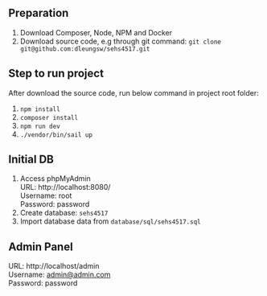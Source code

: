 ## Preparation
1. Download Composer, Node, NPM and Docker
2. Download source code, e.g through git command:
`git clone git@github.com:dleungsw/sehs4517.git`

## Step to run project
After download the source code, run below command in project root folder:
1. `npm install`
2. `composer install`
3. `npm run dev`
4. `./vendor/bin/sail up`

## Initial DB
1. Access phpMyAdmin\
URL: http://localhost:8080/\
Username: root\
Password: password
1. Create database: `sehs4517`
2. Import database data from `database/sql/sehs4517.sql`

## Admin Panel
URL: http://localhost/admin\
Username: admin@admin.com\
Password: password
